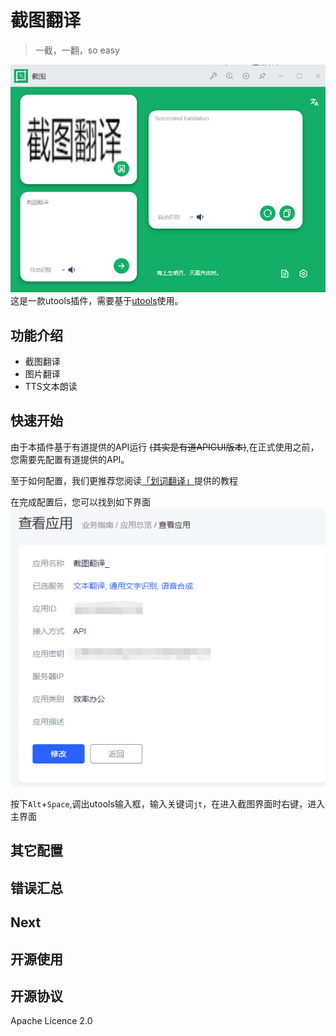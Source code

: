 # 截图翻译
>一截，一翻，so easy 

![界面展示](docimg/界面展示.png)
这是一款utools插件，需要基于[utools](https://u.tools)使用。

## 功能介绍
* 截图翻译
* 图片翻译
* TTS文本朗读
## 快速开始
由于本插件基于有道提供的API运行 ~~(其实是有道APIGUI版本)~~,在正式使用之前，您需要先配置有道提供的API。

至于如何配置，我们更推荐您阅读[「划词翻译」]("https://hcfy.app/docs/services/youdao-api")提供的教程

在完成配置后，您可以找到如下界面
![应用信息](docimg/应用信息.png)

按下`Alt`+`Space`,调出utools输入框，输入关键词`jt`，在进入截图界面时右键，进入主界面

## 其它配置
## 错误汇总
## Next
## 开源使用
## 开源协议
Apache Licence 2.0